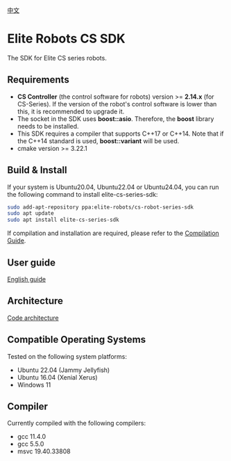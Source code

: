 [中文](./README.cn.md)
# Elite Robots CS SDK

The SDK for Elite CS series robots.

## Requirements
 * **CS Controller** (the control software for robots) version >= **2.14.x** (for CS-Series). If the version of the robot's control software is lower than this, it is recommended to upgrade it.
 * The socket in the SDK uses **boost::asio**. Therefore, the **boost** library needs to be installed.
 * This SDK requires a compiler that supports C++17 or C++14. Note that if the C++14 standard is used, **boost::variant** will be used.
 * cmake version >= 3.22.1

## Build & Install
If your system is Ubuntu20.04, Ubuntu22.04 or Ubuntu24.04, you can run the following command to install elite-cs-series-sdk:
```bash
sudo add-apt-repository ppa:elite-robots/cs-robot-series-sdk
sudo apt update
sudo apt install elite-cs-series-sdk
```

If compilation and installation are required, please refer to the [Compilation Guide](./doc/BuildGuide/BuildGuide.en.md). 

## User guide
[English guide](./doc/UserGuide/en/UserGuide.en.md)

## Architecture
[Code architecture](./doc/Architecture/Arch.en.md)

## Compatible Operating Systems
Tested on the following system platforms:

 * Ubuntu 22.04 (Jammy Jellyfish)
 * Ubuntu 16.04 (Xenial Xerus)
 * Windows 11

## Compiler
Currently compiled with the following compilers:

 * gcc 11.4.0
 * gcc 5.5.0
 * msvc 19.40.33808